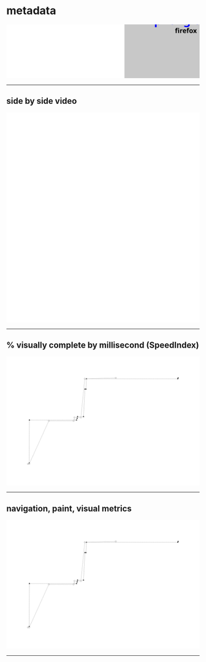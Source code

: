 
# metadata
![test and device metadata](../resources/2025-07-01-android-15-p8-phongluyen_hocmai_vn_x_metadata.svg)

---

## side by side video
![side by side video of firefox by chrome](../resources/2025-07-01-android-15-p8-phongluyen_hocmai_vn_x_video.svg)

---

## % visually complete by millisecond (SpeedIndex)
![line chart of percent visually complete via SpeedIndex metric](../resources/2025-07-01-android-15-p8-phongluyen_hocmai_vn_line_graph.svg)

---

## navigation, paint, visual metrics
![line chart of percent visually complete via SpeedIndex metric](../resources/2025-07-01-android-15-p8-phongluyen_hocmai_vn_line_graph.svg)

---
